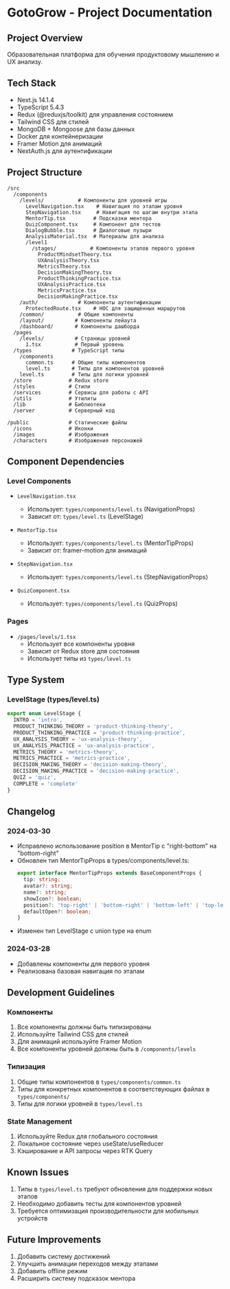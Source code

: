 # GotoGrow - Project Documentation

## Project Overview
Образовательная платформа для обучения продуктовому мышлению и UX анализу.

## Tech Stack
- Next.js 14.1.4
- TypeScript 5.4.3
- Redux (@reduxjs/toolkit) для управления состоянием
- Tailwind CSS для стилей
- MongoDB + Mongoose для базы данных
- Docker для контейнеризации
- Framer Motion для анимаций
- NextAuth.js для аутентификации

## Project Structure
```
/src
  /components
    /levels/           # Компоненты для уровней игры
      LevelNavigation.tsx    # Навигация по этапам уровня
      StepNavigation.tsx     # Навигация по шагам внутри этапа
      MentorTip.tsx         # Подсказки ментора
      QuizComponent.tsx     # Компонент для тестов
      DialogBubble.tsx      # Диалоговые пузыри
      AnalysisMaterial.tsx  # Материалы для анализа
      /level1
        /stages/           # Компоненты этапов первого уровня
          ProductMindsetTheory.tsx
          UXAnalysisTheory.tsx
          MetricsTheory.tsx
          DecisionMakingTheory.tsx
          ProductThinkingPractice.tsx
          UXAnalysisPractice.tsx
          MetricsPractice.tsx
          DecisionMakingPractice.tsx
    /auth/             # Компоненты аутентификации
      ProtectedRoute.tsx    # HOC для защищенных маршрутов
    /common/           # Общие компоненты
    /layout/          # Компоненты лейаута
    /dashboard/       # Компоненты дашборда
  /pages
    /levels/          # Страницы уровней
      1.tsx           # Первый уровень
  /types             # TypeScript типы
    /components
      common.ts      # Общие типы компонентов
      level.ts       # Типы для компонентов уровней
    level.ts         # Типы для логики уровней
  /store            # Redux store
  /styles           # Стили
  /services         # Сервисы для работы с API
  /utils            # Утилиты
  /lib              # Библиотеки
  /server           # Серверный код

/public             # Статические файлы
  /icons            # Иконки
  /images           # Изображения
  /characters       # Изображения персонажей
```

## Component Dependencies

### Level Components
- `LevelNavigation.tsx`
  - Использует: `types/components/level.ts` (NavigationProps)
  - Зависит от: `types/level.ts` (LevelStage)

- `MentorTip.tsx`
  - Использует: `types/components/level.ts` (MentorTipProps)
  - Зависит от: framer-motion для анимаций

- `StepNavigation.tsx`
  - Использует: `types/components/level.ts` (StepNavigationProps)

- `QuizComponent.tsx`
  - Использует: `types/components/level.ts` (QuizProps)

### Pages
- `/pages/levels/1.tsx`
  - Использует все компоненты уровня
  - Зависит от Redux store для состояния
  - Использует типы из `types/level.ts`

## Type System

### LevelStage (types/level.ts)
```typescript
export enum LevelStage {
  INTRO = 'intro',
  PRODUCT_THINKING_THEORY = 'product-thinking-theory',
  PRODUCT_THINKING_PRACTICE = 'product-thinking-practice',
  UX_ANALYSIS_THEORY = 'ux-analysis-theory',
  UX_ANALYSIS_PRACTICE = 'ux-analysis-practice',
  METRICS_THEORY = 'metrics-theory',
  METRICS_PRACTICE = 'metrics-practice',
  DECISION_MAKING_THEORY = 'decision-making-theory',
  DECISION_MAKING_PRACTICE = 'decision-making-practice',
  QUIZ = 'quiz',
  COMPLETE = 'complete'
}
```

## Changelog

### 2024-03-30
- Исправлено использование position в MentorTip с "right-bottom" на "bottom-right"
- Обновлен тип MentorTipProps в types/components/level.ts:
  ```typescript
  export interface MentorTipProps extends BaseComponentProps {
    tip: string;
    avatar?: string;
    name?: string;
    showIcon?: boolean;
    position?: 'top-right' | 'bottom-right' | 'bottom-left' | 'top-left' | 'right-bottom';
    defaultOpen?: boolean;
  }
  ```
- Изменен тип LevelStage с union type на enum

### 2024-03-28
- Добавлены компоненты для первого уровня
- Реализована базовая навигация по этапам

## Development Guidelines

### Компоненты
1. Все компоненты должны быть типизированы
2. Используйте Tailwind CSS для стилей
3. Для анимаций используйте Framer Motion
4. Все компоненты уровней должны быть в `/components/levels`

### Типизация
1. Общие типы компонентов в `types/components/common.ts`
2. Типы для конкретных компонентов в соответствующих файлах в `types/components/`
3. Типы для логики уровней в `types/level.ts`

### State Management
1. Используйте Redux для глобального состояния
2. Локальное состояние через useState/useReducer
3. Кэширование и API запросы через RTK Query

## Known Issues
1. Типы в `types/level.ts` требуют обновления для поддержки новых этапов
2. Необходимо добавить тесты для компонентов уровней
3. Требуется оптимизация производительности для мобильных устройств

## Future Improvements
1. Добавить систему достижений
2. Улучшить анимации переходов между этапами
3. Добавить offline режим
4. Расширить систему подсказок ментора 